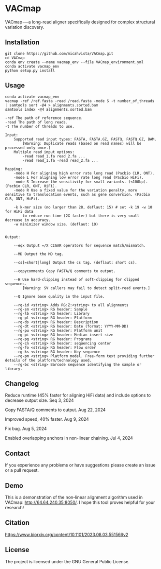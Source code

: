 # VACmap
VACmap-—a long-read aligner specifically designed for complex structural variation discovery.




Installation
------------

    git clone https://github.com/micahvista/VACmap.git
    cd VACmap
    conda env create --name vacmap_env --file VACmap_environment.yml
    conda activate vacmap_env
    python setup.py install

Usage
----------------------    
    
    conda activate vacmap_env
    vacmap -ref /ref.fasta -read /read.fasta -mode S -t number_of_threads | samtools sort -@4 > alignments.sorted.bam
    samtools index -@4 alignments.sorted.bam
    
    -ref The path of reference sequence. 
    -read The path of long reads. 
    -t The number of threads to use. 
    
    Input:
        Supported read input types: FASTA, FASTA.GZ, FASTQ, FASTQ.GZ, BAM.
            [Warning: Duplicate reads (based on read names) will be processed only once.]
        Multiple read input options:
            -read read_1.fa read_2.fa ...
            -read read_1.fa -read read_2.fa ...

    Mapping:
        -mode H For aligning high error rate long read (Pacbio CLR, ONT). 
        -mode L For aligning low error rate long read (Pacbio HiFi). 
        -mode S Increase the sensitivity for small variants. (<100bp). (Pacbio CLR, ONT, HiFi). 
        -mode R Use a fixed value for the variation penalty, more sensitive to translocation events, such as gene conversion. (Pacbio CLR, ONT, HiFi). 
        
        -k k-mer size (no larger than 28, deflaut: 15) # set -k 19 -w 10 for HiFi data 
            to reduce run time (2X faster) but there is very small decrease in accuracy.
        -w minimizer window size. (deflaut: 10)

    
    Output: 

        --eqx Output =/X CIGAR operators for sequence match/mismatch.
        
        --MD Output the MD tag.
        
        --cs[=short|long] Output the cs tag. (deflaut: short cs).
        
        --copycomments Copy FASTA/Q comments to output. 

        --H Use hard-clipping instead of soft-clipping for clipped sequences.
            [Warning: SV callers may fail to detect split-read events.]

        --Q Ignore base quality in the input file.
    
        --rg-id <string> Adds RG:Z:<string> to all alignments
        --rg-sm <string> RG header: Sample 
        --rg-lb <string> RG header: Library 
        --rg-pl <string> RG header: Platform
        --rg-ds <string> RG header: Description
        --rg-dt <string> RG header: Date (format: YYYY-MM-DD)
        --rg-pu <string> RG header: Platform unit 
        --rg-pi <string> RG header: Median insert size
        --rg-pg <string> RG header: Programs 
        --rg-cn <string> RG header: sequencing center
        --rg-fo <string> RG header: Flow order 
        --rg-ks <string> RG header: Key sequence 
        --rg-pm <string> Platform model. Free-form text providing further details of the platform/technology used.
        --rg-bc <string> Barcode sequence identifying the sample or library.
    






Changelog
---------

Reduce runtime (45% faster for aligning HiFi data) and include options to decrease output size. Seq 3, 2024

Copy FASTA/Q comments to output. Aug 22, 2024

Improved speed, 40% faster. Aug 9, 2024

Fix bug. Aug 5, 2024

Enabled overlapping anchors in non-linear chaining. Jul 4, 2024

Contact
-------

If you experience any problems or have suggestions please create an issue or a pull request.

Demo
-------
This is a demonstration of the non-linear alignment algorithm used in VACmap: http://64.64.240.35:8050/. I hope this tool proves helpful for your research!

Citation
---------

https://www.biorxiv.org/content/10.1101/2023.08.03.551566v2

License
-------

The project is licensed under the GNU General Public License.
